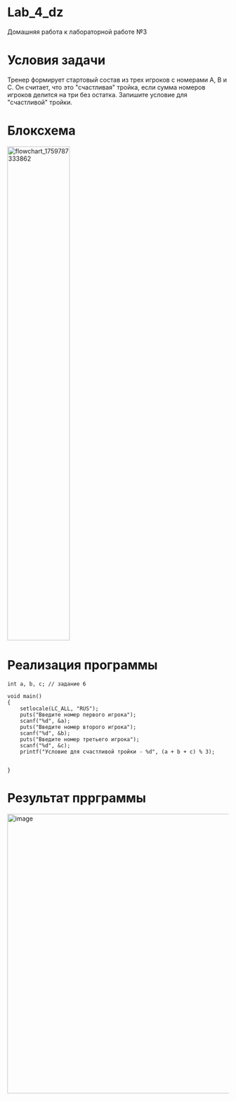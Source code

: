 # Lab_4_dz
Домашняя работа к лабораторной работе №3

# Условия задачи
Тренер формирует стартовый состав из трех игроков с номерами A, B и C. Он считает, что это "счастливая" тройка, если сумма номеров игроков делится на три без остатка. Запишите условие для "счастливой" тройки.

# Блоксхема

<img width="142" height="1122" alt="flowchart_1759787333862" src="https://github.com/user-attachments/assets/ad36f16a-d94c-4a45-907b-888b29fd487a" />

# Реализация программы

```
int a, b, c; // задание 6

void main()
{
	setlocale(LC_ALL, "RUS");
	puts("Введите номер первого игрока");
	scanf("%d", &a);
	puts("Введите номер второго игрока");
	scanf("%d", &b);
	puts("Введите номер третьего игрока");
	scanf("%d", &c);
	printf("Условие для счастливой тройки - %d", (a + b + c) % 3);


}
```

# Результат пррграммы

<img width="1100" height="635" alt="image" src="https://github.com/user-attachments/assets/e3258d84-1721-4b63-a421-409fd96c23ad" />
